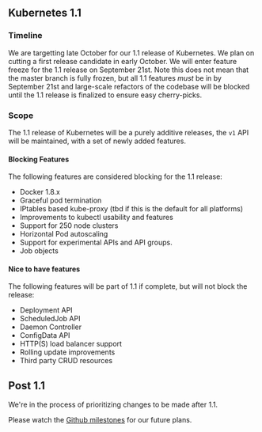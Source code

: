 ---
---

## Kubernetes 1.1

### Timeline

We are targetting late October for our 1.1 release of Kubernetes.  We plan on cutting a first release candidate
in early October.  We will enter feature freeze for the 1.1 release on September 21st.  Note this does not mean
that the master branch is fully frozen, but all 1.1 features *must* be in by September 21st and large-scale
refactors of the codebase will be blocked until the 1.1 release is finalized to ensure easy cherry-picks.

### Scope

The 1.1 release of Kubernetes will be a purely additive releases, the `v1` API will be maintained, with a set
of newly added features.

#### Blocking Features

The following features are considered blocking for the 1.1 release:
   * Docker 1.8.x
   * Graceful pod termination
   * IPtables based kube-proxy (tbd if this is the default for all platforms)
   * Improvements to kubectl usability and features
   * Support for 250 node clusters
   * Horizontal Pod autoscaling
   * Support for experimental APIs and API groups.
   * Job objects

#### Nice to have features

The following features will be part of 1.1 if complete, but will not block the release:
   * Deployment API
   * ScheduledJob API
   * Daemon Controller
   * ConfigData API
   * HTTP(S) load balancer support
   * Rolling update improvements
   * Third party CRUD resources

## Post 1.1

We're in the process of prioritizing changes to be made after 1.1.

Please watch the [Github milestones](https://github.com/kubernetes/kubernetes/milestones) for our future plans.



